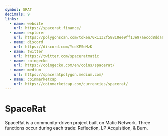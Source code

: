 ```yaml
---
symbol: SRAT
decimals: 9
links:
  - name: website
    url: https://spacerat.finance/
  - name: explorer
    url: https://polygonscan.com/token/0x1132f58810ee9ff13e97aeccd8dda688cc5eb8f4
  - name: discord
    url: https://discord.com/YcdXESeMzK
  - name: twitter
    url: https://twitter.com/spaceratmatic
  - name: coingecko
    url: https://coingecko.com/en/coins/spacerat/
  - name: medium
    url: https://spaceratpolygon.medium.com/
  - name: coinmarketcap
    url: https://coinmarketcap.com/currencies/spacerat/
---
```


# SpaceRat

SpaceRat is a community-driven project built on Matic Network. Three functions occur during each trade: Reflection, LP Acquisition, & Burn.
